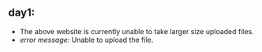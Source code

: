 ## day1: 
- The above website is currently unable to take larger size uploaded files.
- *error message:* Unable to upload the file.
